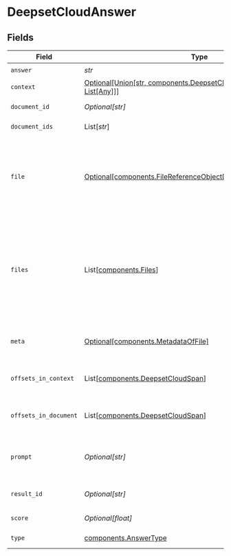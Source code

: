 # DeepsetCloudAnswer


## Fields

| Field                                                                                                                                        | Type                                                                                                                                         | Required                                                                                                                                     | Description                                                                                                                                  |
| -------------------------------------------------------------------------------------------------------------------------------------------- | -------------------------------------------------------------------------------------------------------------------------------------------- | -------------------------------------------------------------------------------------------------------------------------------------------- | -------------------------------------------------------------------------------------------------------------------------------------------- |
| `answer`                                                                                                                                     | *str*                                                                                                                                        | :heavy_check_mark:                                                                                                                           | N/A                                                                                                                                          |
| `context`                                                                                                                                    | [Optional[Union[str, components.DeepsetCloudAnswerContext, List[Any]]]](../../models/components/context.md)                                  | :heavy_minus_sign:                                                                                                                           | Context of the answer.                                                                                                                       |
| `document_id`                                                                                                                                | *Optional[str]*                                                                                                                              | :heavy_minus_sign:                                                                                                                           | ID of the document                                                                                                                           |
| `document_ids`                                                                                                                               | List[*str*]                                                                                                                                  | :heavy_minus_sign:                                                                                                                           | IDs of the document                                                                                                                          |
| `file`                                                                                                                                       | [Optional[components.FileReferenceObjectDeprecatedUseFilesInstead]](../../models/components/filereferenceobjectdeprecatedusefilesinstead.md) | :heavy_minus_sign:                                                                                                                           | Object containing the `file_id` and `name` of a file. This is used to associate a document with a file.                                      |
| `files`                                                                                                                                      | List[[components.Files](../../models/components/files.md)]                                                                                   | :heavy_minus_sign:                                                                                                                           | List of object containing the `file_id` and `name` of a file. This is used to associate an answer with its source files.                     |
| `meta`                                                                                                                                       | [Optional[components.MetadataOfFile]](../../models/components/metadataoffile.md)                                                             | :heavy_minus_sign:                                                                                                                           | The metadata of this document.                                                                                                               |
| `offsets_in_context`                                                                                                                         | List[[components.DeepsetCloudSpan](../../models/components/deepsetcloudspan.md)]                                                             | :heavy_minus_sign:                                                                                                                           | Offsets of the answer in the context.                                                                                                        |
| `offsets_in_document`                                                                                                                        | List[[components.DeepsetCloudSpan](../../models/components/deepsetcloudspan.md)]                                                             | :heavy_minus_sign:                                                                                                                           | Offsets of the answer in the document.                                                                                                       |
| `prompt`                                                                                                                                     | *Optional[str]*                                                                                                                              | :heavy_minus_sign:                                                                                                                           | The prompt that was used to generate the result.                                                                                             |
| `result_id`                                                                                                                                  | *Optional[str]*                                                                                                                              | :heavy_minus_sign:                                                                                                                           | Unique identifier of the result.                                                                                                             |
| `score`                                                                                                                                      | *Optional[float]*                                                                                                                            | :heavy_minus_sign:                                                                                                                           | Score of the answer.                                                                                                                         |
| `type`                                                                                                                                       | [components.AnswerType](../../models/components/answertype.md)                                                                               | :heavy_check_mark:                                                                                                                           | Type of the answer.                                                                                                                          |